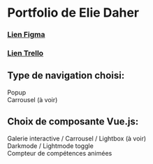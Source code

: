 # Portfolio de Elie Daher

### <a href="https://www.figma.com/design/OQ9SvdgWqbjqlpER9pjsbQ/Moodboard-Portfolio-Elie?node-id=0-1&t=rFyxBexCqzSsSP9g-1">Lien Figma</a> <br>
### <a href="https://trello.com/invite/b/68c1c963a28d135f1f36d32e/ATTI985fe1dd3f721162122389aabeb0125dB7617278/portfolio-elie-daher">Lien Trello</a> <br>
## Type de navigation choisi: <br>
Popup <br>
Carrousel (à voir) <br>
## Choix de composante Vue.js: <br>
Galerie interactive / Carrousel / Lightbox (à voir) <br>
Darkmode / Lightmode toggle <br>
Compteur de compétences animées <br>
